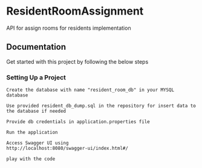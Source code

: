 # ResidentRoomAssignment
API for assign rooms for residents implementation


## Documentation

Get started with this project by following the below steps

### Setting Up a Project

```
Create the database with name "resident_room_db" in your MYSQL database
```

```
Use provided resident_db_dump.sql in the repository for insert data to the database if needed
```

```
Provide db credentials in application.properties file
```

```
Run the application
```

```
Access Swagger UI using 
http://localhost:8080/swagger-ui/index.html#/
```

```
play with the code
```
